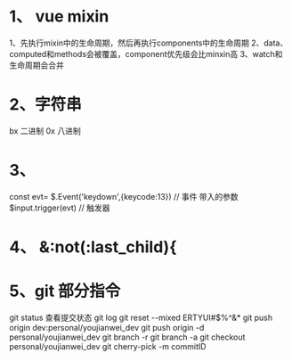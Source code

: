 # 1、 vue mixin
1、先执行mixin中的生命周期，然后再执行components中的生命周期
2、data、computed和methods会被覆盖，component优先级会比minxin高
3、watch和生命周期会合并

# 2、字符串
bx 二进制
0x 八进制

# 3、
const evt= $.Event('keydown',{keycode:13}) // 事件 带入的参数
$input.trigger(evt) // 触发器

# 4、 &:not(:last_child){

# 5、git 部分指令
git status 查看提交状态
git log
git reset --mixed ERTYUI#$%^&*
git push origin dev:personal/youjianwei_dev
git push origin -d personal/youjianwei_dev
git branch -r
git branch -a
git checkout personal/youjianwei_dev
git cherry-pick -m commitID
